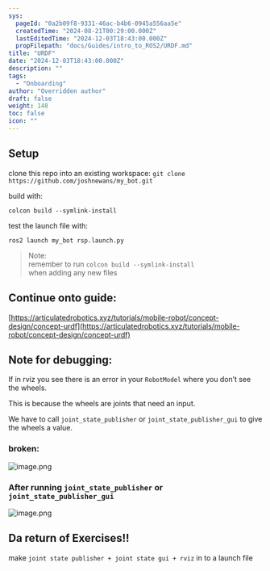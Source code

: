 ```yaml
---
sys:
  pageId: "0a2b09f8-9331-46ac-b4b6-0945a556aa5e"
  createdTime: "2024-08-21T00:29:00.000Z"
  lastEditedTime: "2024-12-03T18:43:00.000Z"
  propFilepath: "docs/Guides/intro_to_ROS2/URDF.md"
title: "URDF"
date: "2024-12-03T18:43:00.000Z"
description: ""
tags:
  - "Onboarding"
author: "Overridden author"
draft: false
weight: 148
toc: false
icon: ""
---
```


## Setup

clone this repo into an existing workspace:
`git clone https://github.com/joshnewans/my_bot.git`

build with:

`colcon build --symlink-install`

test the launch file with:

`ros2 launch my_bot rsp.launch.py`

> Note:  
> remember to run `colcon build --symlink-install`  
> when adding any new files

## Continue onto guide:

[https://articulatedrobotics.xyz/tutorials/mobile-robot/concept-design/concept-urdf](https://articulatedrobotics.xyz/tutorials/mobile-robot/concept-design/concept-urdf)

## Note for debugging:

If in rviz you see there is an error in your `RobotModel` where you don’t see the wheels.

This is because the wheels are joints that need an input. 

We have to call `joint_state_publisher` or `joint_state_publisher_gui` to give the wheels a value.

### broken:

![image.png](https://prod-files-secure.s3.us-west-2.amazonaws.com/d518164a-d88e-44d1-a4ee-3adb3bd8bce0/96a1d089-1f17-4dbf-8563-f2aef56a4d37/image.png?X-Amz-Algorithm=AWS4-HMAC-SHA256&X-Amz-Content-Sha256=UNSIGNED-PAYLOAD&X-Amz-Credential=ASIAZI2LB466YEUJRUOC%2F20250227%2Fus-west-2%2Fs3%2Faws4_request&X-Amz-Date=20250227T041014Z&X-Amz-Expires=3600&X-Amz-Security-Token=IQoJb3JpZ2luX2VjEDMaCXVzLXdlc3QtMiJHMEUCIGO%2B5iPVZ2Fpz%2FJrIPr6it8KrzP1lJ4gMzGOjZK1n74hAiEAssUxG0%2FbtXDSkFwjYE%2BQ%2B6mnLXsznE7%2FjONji8SJeb4q%2FwMIbBAAGgw2Mzc0MjMxODM4MDUiDHIlgQY3m7MaqNeE0SrcA%2FZFjy71Bv%2FcaSt6DOdjqNUDa1l8npLATcMz1qiNVqsWZQp7fXS4nzAir4aOZD2iecaIoL4zcVacvlP%2BeKY7hbNTsEBZENNKu%2FH2SSjMRy5MqynqyuQAIvac09hh57iBqSGjRdMBKYmw9lGLX437kN5hBAjDaCdue094Ua88OwKM1nnhZp%2B0B%2F1CLsMxeo4Eu7eORYE%2BoVuhpgsh7qXbaMswQ6b35oIps5f4zVrHc61%2FF6d4jdsVhxlTziBNyyQJiWMOL%2FbuYOobCFpWEXuw%2BBElvaXS7oHfaLiOgmABerS0I6uoIvuH40FVjM98EZyNVKtyIM5l%2FqsG%2Bivy19ixD4zVPTM%2FwtuLB9NBiBwWnwPImGIuzyVhECwUbpVKX9xkNYD4RQ6vgQ8m7YOWVUnMMx17IgB%2FahuVh9y0wtciLQ6%2FDLnRTOu6KbnXFJL4Z%2Bt4CMmkAAA3EWQaADZiga9t%2F5Ancufgz33BjoVlGkCjKyvWt1eOnMi6WhPswC30vI9AG2vsPdkFSMZeqJ6cukQJYihGw88xJP2AITci8kwhe0u1Jhm9N%2FBg6Kjq%2BIaAcvxH1fCg%2BXduE1sFuwMUSAF5N16x6DR5wyWhRUg1uOKQ8MitxRyQAghjwsVJ%2B5yFMJSy%2F70GOqUBFMVcETxjTfJoHX7%2BKQkxGzpdS%2FHRJ5wmwG7Y3oO43kmp89px5yDojCjd0dgHNLnB5m42jxNd5IktSa8vGw9ejDCbiaXj5IgqmQFhsXRJIgwnuBxMaBvSGJcN7e5hkOa4vbRMEkvNSPJo4HoXZ2iaJhanR8WP%2FWf2Q%2BSXe0AtP6nle5w4T%2FU0qscvSy4KEsI6%2BhTjX7PQ%2Bx3n4Ym8dXb%2BnBumn0B%2B&X-Amz-Signature=9d76bab2a6b3272ccb9adf17e717cce3ef6269a78204696dade6102e8fb856b0&X-Amz-SignedHeaders=host&x-id=GetObject)

### After running `joint_state_publisher` or `joint_state_publisher_gui`

![image.png](https://prod-files-secure.s3.us-west-2.amazonaws.com/d518164a-d88e-44d1-a4ee-3adb3bd8bce0/130c99c7-1b0b-4031-9953-844fc3950ff4/image.png?X-Amz-Algorithm=AWS4-HMAC-SHA256&X-Amz-Content-Sha256=UNSIGNED-PAYLOAD&X-Amz-Credential=ASIAZI2LB466YEUJRUOC%2F20250227%2Fus-west-2%2Fs3%2Faws4_request&X-Amz-Date=20250227T041014Z&X-Amz-Expires=3600&X-Amz-Security-Token=IQoJb3JpZ2luX2VjEDMaCXVzLXdlc3QtMiJHMEUCIGO%2B5iPVZ2Fpz%2FJrIPr6it8KrzP1lJ4gMzGOjZK1n74hAiEAssUxG0%2FbtXDSkFwjYE%2BQ%2B6mnLXsznE7%2FjONji8SJeb4q%2FwMIbBAAGgw2Mzc0MjMxODM4MDUiDHIlgQY3m7MaqNeE0SrcA%2FZFjy71Bv%2FcaSt6DOdjqNUDa1l8npLATcMz1qiNVqsWZQp7fXS4nzAir4aOZD2iecaIoL4zcVacvlP%2BeKY7hbNTsEBZENNKu%2FH2SSjMRy5MqynqyuQAIvac09hh57iBqSGjRdMBKYmw9lGLX437kN5hBAjDaCdue094Ua88OwKM1nnhZp%2B0B%2F1CLsMxeo4Eu7eORYE%2BoVuhpgsh7qXbaMswQ6b35oIps5f4zVrHc61%2FF6d4jdsVhxlTziBNyyQJiWMOL%2FbuYOobCFpWEXuw%2BBElvaXS7oHfaLiOgmABerS0I6uoIvuH40FVjM98EZyNVKtyIM5l%2FqsG%2Bivy19ixD4zVPTM%2FwtuLB9NBiBwWnwPImGIuzyVhECwUbpVKX9xkNYD4RQ6vgQ8m7YOWVUnMMx17IgB%2FahuVh9y0wtciLQ6%2FDLnRTOu6KbnXFJL4Z%2Bt4CMmkAAA3EWQaADZiga9t%2F5Ancufgz33BjoVlGkCjKyvWt1eOnMi6WhPswC30vI9AG2vsPdkFSMZeqJ6cukQJYihGw88xJP2AITci8kwhe0u1Jhm9N%2FBg6Kjq%2BIaAcvxH1fCg%2BXduE1sFuwMUSAF5N16x6DR5wyWhRUg1uOKQ8MitxRyQAghjwsVJ%2B5yFMJSy%2F70GOqUBFMVcETxjTfJoHX7%2BKQkxGzpdS%2FHRJ5wmwG7Y3oO43kmp89px5yDojCjd0dgHNLnB5m42jxNd5IktSa8vGw9ejDCbiaXj5IgqmQFhsXRJIgwnuBxMaBvSGJcN7e5hkOa4vbRMEkvNSPJo4HoXZ2iaJhanR8WP%2FWf2Q%2BSXe0AtP6nle5w4T%2FU0qscvSy4KEsI6%2BhTjX7PQ%2Bx3n4Ym8dXb%2BnBumn0B%2B&X-Amz-Signature=a486e04e8e791f1087770d28f8356472d7ff7ceffedead037ebc9e61a80d1835&X-Amz-SignedHeaders=host&x-id=GetObject)

## Da return of Exercises!!

make `joint state publisher + joint state gui + rviz` in to a launch file

